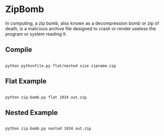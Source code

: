 # ZipBomb
In computing, a zip bomb, also known as a decompression bomb or zip of death, is a malicious archive file designed to crash or render useless the program or system reading it.

## Compile
```

python pythonfile.py flat/nested size zipname.zip

```

## Flat Example
```

python zip-bomb.py flat 1024 out.zip

```

## Nested Example
```

python zip-bomb.py nested 1024 out.zip

```
